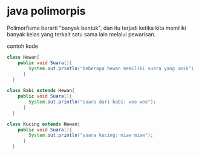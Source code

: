 # java polimorpis
Polimorfisme berarti "banyak bentuk", dan itu terjadi ketika kita memiliki banyak kelas yang terkait satu sama lain melalui pewarisan.

contoh kode
```java
class Hewan{
    public void Suara(){
        System.out.println("beberapa hewan memiliki suara yang unik")
      }
  }

class Babi extends Hewan{
    public void Suara(){
        System.out.println("suara dari babi: wee wee");
      }
  }

class Kucing extends Hewan{
    public void Suara(){
        System.out.println("suara kucing: miaw miaw");
      }
  }
```
